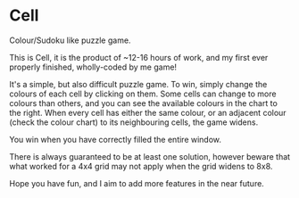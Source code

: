Cell
====

Colour/Sudoku like puzzle game.

This is Cell, it is the product of ~12-16 hours of work, and my first ever properly finished, wholly-coded by me game!

It's a simple, but also difficult puzzle game. To win, simply change the colours of each cell by clicking on them.
Some cells can change to more colours than others, and you can see the available colours in the chart to the right.
When every cell has either the same colour, or an adjacent colour (check the colour chart) to its 
neighbouring cells, the game widens.

You win when you have correctly filled the entire window.

There is always guaranteed to be at least one solution, however beware that what worked for a 4x4 grid may not
apply when the grid widens to 8x8.

Hope you have fun, and I aim to add more features in the near future.
